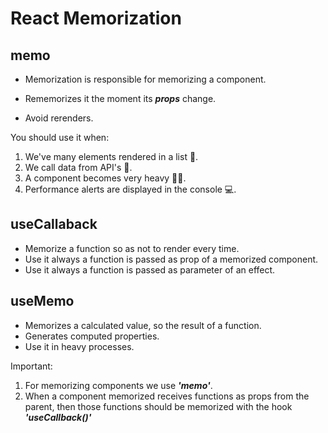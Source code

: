 
# React Memorization

## memo
- Memorization is responsible for memorizing a component.

- Rememorizes it the moment its ***props*** change.

- Avoid rerenders.

You should use it when:

1. We've many elements rendered in a list 📖.
2. We call data from API's 📲.
3. A component becomes very heavy 🏋️‍♂️.
4. Performance alerts are displayed in the console 💻.

## useCallaback

- Memorize a function so as not to render every time.
- Use it always a function is passed as prop of a memorized component.
- Use it always a function is passed as parameter of an effect.

## useMemo
- Memorizes a calculated value, so the result of a function.
- Generates computed properties.
- Use it in heavy processes.

Important:
1. For memorizing components we use ***'memo'***.
2. When a component memorized receives functions as props from the parent, then those functions should be memorized with the hook ***'useCallback()'***